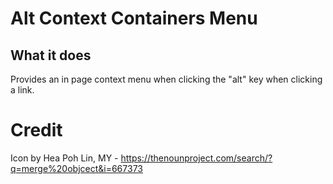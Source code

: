 # Alt Context Containers Menu

## What it does

Provides an in page context menu when clicking the "alt" key when clicking a link.

# Credit
Icon by Hea Poh Lin, MY - https://thenounproject.com/search/?q=merge%20objcect&i=667373
